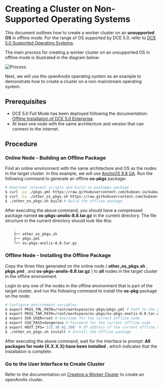 # Creating a Cluster on Non-Supported Operating Systems

This document outlines how to create a worker cluster on an **unsupported OS** in offline mode. For the range of OS supported by DCE 5.0, refer to [DCE 5.0 Supported Operating Systems](../../install/commercial/deploy-requirements.md).

The main process for creating a worker cluster on an unsupported OS in offline mode is illustrated in the diagram below:

![Process](https://docs.daocloud.io/daocloud-docs-images/docs/zh/docs/kpanda/images/otherlinux.png)

Next, we will use the openAnolis operating system as an example to demonstrate how to create a cluster on a non-mainstream operating system.

## Prerequisites

- DCE 5.0 Full Mode has been deployed following the documentation: [Offline Installation of DCE 5.0 Enterprise](../../install/commercial/start-install.md).
- At least one node with the same architecture and version that can connect to the internet.

## Procedure

### Online Node - Building an Offline Package

Find an online environment with the same architecture and OS as the nodes in the target cluster. In this example, we will use [AnolisOS 8.8 GA](https://openanolis.cn/download). Run the following command to generate an offline __os-pkgs__ package:

```bash
# Download relevant scripts and build os packages package
$ curl -Lo ./pkgs.yml https://raw.githubusercontent.com/kubean-io/kubean/main/build/os-packages/others/pkgs.yml
$ curl -Lo ./other_os_pkgs.sh https://raw.githubusercontent.com/kubean-io/kubean/main/build/os-packages/others/other_os_pkgs.sh && chmod +x other_os_pkgs.sh
$ ./other_os_pkgs.sh build # Build the offline package
```

After executing the above command, you should have a compressed package named __os-pkgs-anolis-8.8.tar.gz__ in the current directory. The file structure in the current directory should look like this:

```bash
    .
    ├── other_os_pkgs.sh
    ├── pkgs.yml
    └── os-pkgs-anolis-8.8.tar.gz
```

### Offline Node - Installing the Offline Package

Copy the three files generated on the online node ( __other_os_pkgs.sh__ , __pkgs.yml__ , and __os-pkgs-anolis-8.8.tar.gz__ ) to **all** nodes in the target cluster in the offline environment.

Login to any one of the nodes in the offline environment that is part of the target cluster, and run the following command to install the __os-pkg__ package on the node:

```bash
# Configure environment variables
$ export PKGS_YML_PATH=/root/workspace/os-pkgs/pkgs.yml # Path to the pkgs.yml file on the current offline node
$ export PKGS_TAR_PATH=/root/workspace/os-pkgs/os-pkgs-anolis-8.8.tar.gz # Path to the os-pkgs-anolis-8.8.tar.gz file on the current offline node
$ export SSH_USER=root # Username for the current offline node
$ export SSH_PASS=dangerous # Password for the current offline node
$ export HOST_IPS='172.30.41.168' # IP address of the current offline node
$ ./other_os_pkgs.sh install # Install the offline package
```

After executing the above command, wait for the interface to prompt: __All packages for node (X.X.X.X) have been installed__ , which indicates that the installation is complete.

### Go to the User Interface to Create Cluster

Refer to the documentation on [Creating a Worker Cluster](../user-guide/clusters/create-cluster.md) to create an openAnolis cluster.
